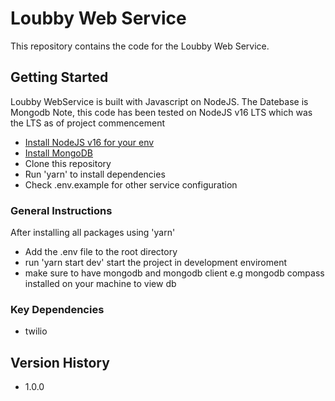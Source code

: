 # Loubby Web Service

This repository contains the code for the Loubby Web Service.

## Getting Started

Loubby WebService is built with Javascript on NodeJS. The Datebase is Mongodb
Note, this code has been tested on NodeJS v16 LTS which was the LTS as of project commencement

- [Install NodeJS v16 for your env](https://nodejs.org/en/download/)
- [Install MongoDB](https://www.mongodb.com/try/download/community)
- Clone this repository
- Run 'yarn' to install dependencies
- Check .env.example for other service configuration

### General Instructions

After installing all packages using 'yarn'

- Add the .env file to the root directory
- run 'yarn start dev' start the project in development enviroment
- make sure to have mongodb and mongodb client e.g mongodb compass installed on your machine to view db

### Key Dependencies

- twilio

## Version History

- 1.0.0
